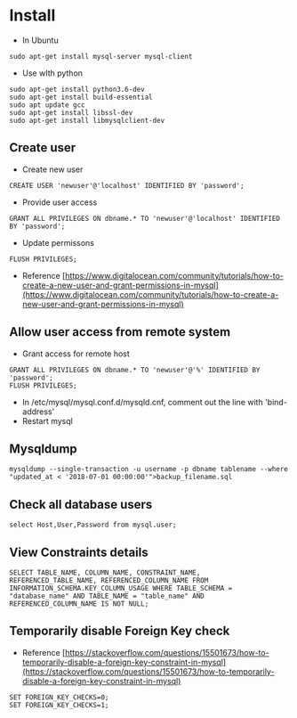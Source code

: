 # Install
- In Ubuntu
```
sudo apt-get install mysql-server mysql-client
```
- Use wIth python
```
sudo apt-get install python3.6-dev
sudo apt-get install build-essential
sudo apt update gcc
sudo apt-get install libssl-dev
sudo apt-get install libmysqlclient-dev
```

## Create user
- Create new user
```
CREATE USER 'newuser'@'localhost' IDENTIFIED BY 'password';
```
- Provide user access
```
GRANT ALL PRIVILEGES ON dbname.* TO 'newuser'@'localhost' IDENTIFIED BY 'password';
```
- Update permissons
```
FLUSH PRIVILEGES;
```
- Reference
[https://www.digitalocean.com/community/tutorials/how-to-create-a-new-user-and-grant-permissions-in-mysql](https://www.digitalocean.com/community/tutorials/how-to-create-a-new-user-and-grant-permissions-in-mysql)

## Allow user access from remote system
- Grant access for remote host
```
GRANT ALL PRIVILEGES ON dbname.* TO 'newuser'@'%' IDENTIFIED BY 'password';
FLUSH PRIVILEGES;
```
- In /etc/mysql/mysql.conf.d/mysqld.cnf, comment out the line with 'bind-address'
- Restart mysql

## Mysqldump
```
mysqldump --single-transaction -u username -p dbname tablename --where "updated_at < '2018-07-01 00:00:00'">backup_filename.sql
```

## Check all database users
```
select Host,User,Password from mysql.user;
```
## View Constraints details
```
SELECT TABLE_NAME, COLUMN_NAME, CONSTRAINT_NAME, REFERENCED_TABLE_NAME, REFERENCED_COLUMN_NAME FROM INFORMATION_SCHEMA.KEY_COLUMN_USAGE WHERE TABLE_SCHEMA = "database_name" AND TABLE_NAME = "table_name" AND REFERENCED_COLUMN_NAME IS NOT NULL;
```
## Temporarily disable Foreign Key check
- Reference 
[https://stackoverflow.com/questions/15501673/how-to-temporarily-disable-a-foreign-key-constraint-in-mysql](https://stackoverflow.com/questions/15501673/how-to-temporarily-disable-a-foreign-key-constraint-in-mysql)
```
SET FOREIGN_KEY_CHECKS=0;
SET FOREIGN_KEY_CHECKS=1;
```

